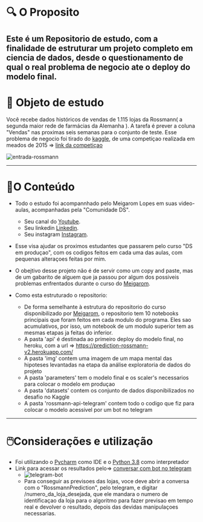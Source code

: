 

# :mag: O Proposito 
## **Este é um Repositorio de estudo, com a finalidade de estruturar um projeto completo em ciencia de dados, desde o questionamento de qual o real problema de negocio ate o deploy do modelo final.**



# 💎 Objeto de estudo

Você recebe dados históricos de vendas de 1.115 lojas da Rossmann( a segunda maior rede de farmácias da Alemanha ). A tarefa é prever a coluna "Vendas" nas proximas seis semanas para o conjunto de teste. Esse problema de negocio foi tirado do [kaggle](https://www.kaggle.com), de uma competiçao realizada em meados de 2015 => [link da competiçao](https://www.kaggle.com/c/rossmann-store-sales/overview)

![entrada-rossmann](https://user-images.githubusercontent.com/72039442/128021834-c36f75d8-b021-4d0d-8806-fc4d1e165f02.jpg)


---

# 📔O Conteúdo

- Todo o estudo foi acompannhado pelo Meigarom Lopes em suas video-aulas, acompanhadas pela "Comunidade DS".
    - Seu canal do [Youtube](https://www.youtube.com/channel/UCar5Cr-pVz08GY_6I3RX9bA).
    - Seu linkedin [Linkedin](https://www.linkedin.com/in/meigarom/?originalSubdomain=br).
    - Seu instagram [Instagram](https://www.instagram.com/meigarom/).
- Esse visa ajudar os proximos estudantes que passarem pelo curso "DS em produçao", com os codigos feitos em cada uma das aulas, com pequenas alteraçoes feitas por mim.
- O obejtivo desse projeto não é de servir como um copy and paste, mas de um gabarito de alguem que ja passou por algum dos possiveis problemas enfrentados durante o curso do [Meigarom](https://www.instagram.com/meigarom/).

- Como esta estruturado o repositorio:
    - De forma semelhante à estrutura do repositorio do curso disponibilizado por [Meigarom](https://www.instagram.com/meigarom/), o repositorio tem 10 notebooks principais que foram feitos em cada modulo do programa. Eles sao acumulativos, por isso, um notebook de um modulo superior tem as mesmas etapas ja feitas do inferior.
    - A pasta 'api' é destinada ao primeiro deploy do modelo final, no heroku, com a url => https://prediction-rossmann-v2.herokuapp.com/
    - A pasta 'img' contem uma imagem de um mapa mental das hipoteses levantadas na etapa da análise exploratoria de dados do projeto 
    - A pasta 'parameters' tem o modelo final e os scaler's necessarios para colocar o modelo em produçao
    - A pasta 'datasets' contem os conjunto de dados disponibilizados no desafio no Kaggle
    - A pasta 'rossmann-api-telegram' contem todo o codigo que fiz para colocar o modelo acessivel por um bot no telegram
    

---

# 🖱️Considerações e utilização

- Foi utilizando o [Pycharm](https://www.jetbrains.com/pt-br/pycharm/) como IDE e o [Python 3.8](https://www.python.org/downloads/release/python-380/) como interpretador
- Link para acessar os resultados pelo=> [conversar com bot no telegram](t.me/rossmann_pred_edu_bot)
    - ![telegram-bot](https://user-images.githubusercontent.com/72039442/128722507-d8a02fcf-d363-430f-9e39-984a79aab36e.gif)
    - Para conseguir as previsoes das lojas, voce deve abrir a conversa com o "RossmannPrediction", pelo telegram, e digitar /numero_da_loja_desejada, que ele mandara o numero de identificaçao da loja para o algoritmo para fazer previsao em tempo real e devolver o resultado, depois das devidas manipulaçoes necessarias.


